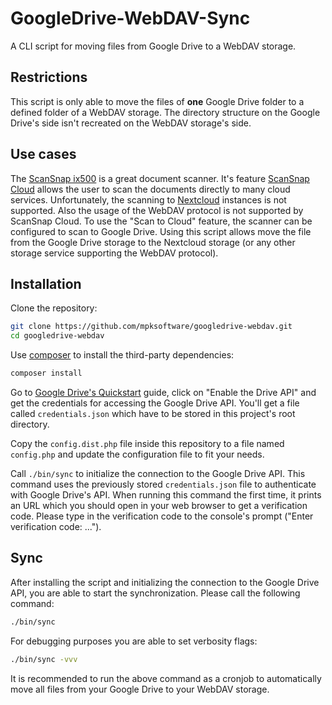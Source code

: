 # GoogleDrive-WebDAV-Sync
A CLI script for moving files from Google Drive to a WebDAV storage.

## Restrictions
This script is only able to move the files of **one** Google Drive folder to a defined folder of a WebDAV storage. The directory structure on the Google Drive's side isn't recreated on the WebDAV storage's side.

## Use cases
The [ScanSnap ix500](https://www.fujitsu.com/global/products/computing/peripheral/scanners/scansnap/ix500/) is a great document scanner. It's feature [ScanSnap Cloud](https://www.fujitsu.com/global/products/computing/peripheral/scanners/scansnap/software/sscloud/) allows the user to scan the documents directly to many cloud services. Unfortunately, the scanning to [Nextcloud](https://nextcloud.com/) instances is not supported. Also the usage of the WebDAV protocol is not supported by ScanSnap Cloud.
To use the "Scan to Cloud" feature, the scanner can be configured to scan to Google Drive. Using this script allows move the file from the Google Drive storage to the Nextcloud storage (or any other storage service supporting the WebDAV protocol).

## Installation
Clone the repository:
```sh
git clone https://github.com/mpksoftware/googledrive-webdav.git
cd googledrive-webdav
```

Use [composer](https://getcomposer.org/) to install the third-party dependencies:
```sh
composer install
```

Go to [Google Drive's Quickstart](https://developers.google.com/drive/api/v3/quickstart/php#step_1_turn_on_the) guide, click on "Enable the Drive API" and get the credentials for accessing the Google Drive API.
You'll get a file called `credentials.json` which have to be stored in this project's root directory.

Copy the `config.dist.php` file inside this repository to a file named `config.php` and update the configuration file to fit your needs.

Call `./bin/sync` to initialize the connection to the Google Drive API. This command uses the previously stored `credentials.json` file to authenticate with Google Drive's API.
When running this command the first time, it prints an URL which you should open in your web browser to get a verification code. Please type in the verification code to the console's prompt ("Enter verification code: ...").

## Sync
After installing the script and initializing the connection to the Google Drive API, you are able to start the synchronization.
Please call the following command:

```sh
./bin/sync
```

For debugging purposes you are able to set verbosity flags: 
```sh
./bin/sync -vvv
```

It is recommended to run the above command as a cronjob to automatically move all files from your Google Drive to your WebDAV storage.
